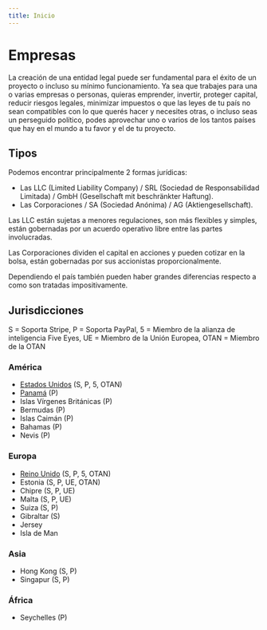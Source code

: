 ```yaml
---
title: Inicio
---
```


# Empresas

La creación de una entidad legal puede ser fundamental para el éxito de un proyecto o incluso su mínimo funcionamiento. Ya sea que trabajes para una o varias empresas o personas, quieras emprender, invertir, proteger capital, reducir riesgos legales, minimizar impuestos o que las leyes de tu país no sean compatibles con lo que querés hacer y necesites otras, o incluso seas un perseguido político, podes aprovechar uno o varios de los tantos países que hay en el mundo a tu favor y el de tu proyecto.

## Tipos

Podemos encontrar principalmente 2 formas jurídicas:

- Las LLC (Limited Liability Company) / SRL (Sociedad de Responsabilidad Limitada) / GmbH (Gesellschaft mit beschränkter Haftung).
- Las Corporaciones / SA (Sociedad Anónima) / AG (Aktiengesellschaft).

Las LLC están sujetas a menores regulaciones, son más flexibles y simples, están gobernadas por un acuerdo operativo libre entre las partes involucradas.

Las Corporaciones dividen el capital en acciones y pueden cotizar en la bolsa, están gobernadas por sus accionistas proporcionalmente.

Dependiendo el país también pueden haber grandes diferencias respecto a como son tratadas impositivamente.

## Jurisdicciones

S = Soporta Stripe, P = Soporta PayPal, 5 = Miembro de la alianza de inteligencia Five Eyes, UE = Miembro de la Unión Europea, OTAN = Miembro de la OTAN

### América

- [Estados Unidos](eeuu/) (S, P, 5, OTAN)
- [Panamá](panama/) (P)
- Islas Vírgenes Británicas (P)
- Bermudas (P)
- Islas Caimán (P)
- Bahamas (P)
- Nevis (P)

### Europa

- [Reino Unido](uk/) (S, P, 5, OTAN)
- Estonia (S, P, UE, OTAN)
- Chipre (S, P, UE)
- Malta (S, P, UE)
- Suiza (S, P)
- Gibraltar (S)
- Jersey
- Isla de Man

### Asia

- Hong Kong (S, P)
- Singapur (S, P)

### África

- Seychelles (P)
